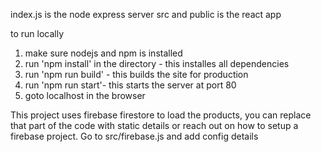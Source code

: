 
index.js is the node express server
src and public is the react app

to run locally
1. make sure nodejs and npm is installed
2. run 'npm install' in the directory - this installes all dependencies
3. run 'npm run build' - this builds the site for production
4. run 'npm run start'- this starts the server at port 80
5. goto localhost in the browser

This project uses firebase firestore to load the products, you can replace that part of the code with static details or reach out on how to setup a firebase project.
Go to src/firebase.js and add config details
